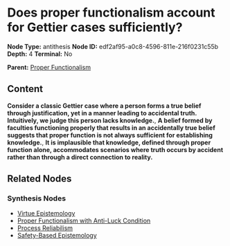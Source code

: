 # Does proper functionalism account for Gettier cases sufficiently?

**Node Type:** antithesis
**Node ID:** edf2af95-a0c8-4596-811e-216f0231c55b
**Depth:** 4
**Terminal:** No

**Parent:** [Proper Functionalism](proper-functionalism-synthesis-79a5f332-24c7-4d8b-87f2-c4945393895e.md)

## Content

**Consider a classic Gettier case where a person forms a true belief through justification, yet in a manner leading to accidental truth. Intuitively, we judge this person lacks knowledge.**, **A belief formed by faculties functioning properly that results in an accidentally true belief suggests that proper function is not always sufficient for establishing knowledge.**, **It is implausible that knowledge, defined through proper function alone, accommodates scenarios where truth occurs by accident rather than through a direct connection to reality.**

## Related Nodes

### Synthesis Nodes

- [Virtue Epistemology](virtue-epistemology-synthesis-173cf490-2dfe-45b5-8cbf-9760547f22b4.md)
- [Proper Functionalism with Anti-Luck Condition](proper-functionalism-with-anti-luck-condition-synthesis-01b06bb9-1f01-499b-89c0-ee1666412a4e.md)
- [Process Reliabilism](process-reliabilism-synthesis-a09411dc-ada4-4b0d-b718-f0cd8f7beac5.md)
- [Safety-Based Epistemology](safety-based-epistemology-synthesis-94e5d28f-4358-401a-8028-1ac85022217f.md)
